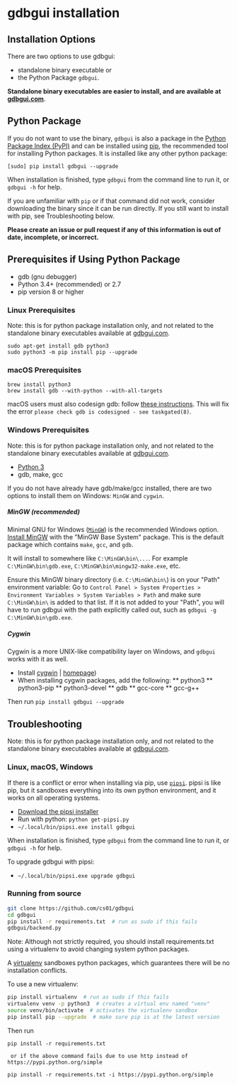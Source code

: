 # gdbgui installation

## Installation Options
There are two options to use gdbgui:
* standalone binary executable or
* the Python Package `gdbgui`.

**Standalone binary executables are easier to install, and are available at [gdbgui.com](http://gdbgui.com)**.

## Python Package
If you do not want to use the binary, `gdbgui` is also a package in the [Python Package Index (PyPI)](https://pypi.python.org/pypi) and can be installed using [pip](https://pip.pypa.io/en/stable/), the recommended tool for installing Python packages. It is installed like any other python package:

    [sudo] pip install gdbgui --upgrade

When installation is finished, type `gdbgui` from the command line to run it, or `gdbgui -h` for help.

If you are unfamiliar with `pip` or if that command did not work, consider downloading the binary since it can be run directly. If you still want to install with pip, see Troubleshooting below.

**Please create an issue or pull request if any of this information is out of date, incomplete, or incorrect.**

## Prerequisites if Using Python Package

* gdb (gnu debugger)
* Python 3.4+ (recommended) or 2.7
* pip version 8 or higher

### Linux Prerequisites

Note: this is for python package installation only, and not related to the standalone binary executables available at [gdbgui.com](http://gdbgui.com).

    sudo apt-get install gdb python3
    sudo python3 -m pip install pip --upgrade

### macOS Prerequisites

    brew install python3
    brew install gdb --with-python --with-all-targets

macOS users must also codesign gdb: follow [these
instructions](http://andresabino.com/2015/04/14/codesign-gdb-on-mac-os-x-yosemite-10-10-2/). This will fix the error
`please check gdb is codesigned - see taskgated(8)`.

### Windows Prerequisites

Note: this is for python package installation only, and not related to the standalone binary executables available at [gdbgui.com](http://gdbgui.com).

* [Python 3](https://www.python.org/downloads/windows/)
* gdb, make, gcc

If you do not have already have gdb/make/gcc installed, there are two options to install them on Windows: `MinGW` and `cygwin`.

##### MinGW (recommended)
Minimal GNU for Windows ([`MinGW`]([http://mingw.org/)) is the recommended Windows option. [Install MinGW](https://sourceforge.net/projects/mingw/files/Installer/mingw-get-setup.exe/download) with the "MinGW Base System" package. This is the default package which contains `make`, `gcc`, and `gdb`.

It will install to somewhere like `C:\MinGW\bin\...`. For example `C:\MinGW\bin\gdb.exe`, `C:\MinGW\bin\mingw32-make.exe`, etc.

Ensure this MinGW binary directory (i.e. `C:\MinGW\bin\`) is on your "Path" environment variable: Go to `Control Panel > System Properties > Environment Variables > System Variables > Path` and make sure `C:\MinGW\bin\` is added to that list. If it is not added to your "Path", you will have to run gdbgui with the path explicitly called out, such as `gdbgui -g C:\MinGW\bin\gdb.exe`.

##### Cygwin
Cygwin is a more UNIX-like compatibility layer on Windows, and `gdbgui` works with it as well.
* Install [cygwin](https://cygwin.com/install.html) | [homepage](https://cygwin.com/index.html))
* When installing cygwin packages, add the following:
** python3
** python3-pip
** python3-devel
** gdb
** gcc-core
** gcc-g++

Then run
`pip install gdbgui --upgrade`

## Troubleshooting

Note: this is for python package installation only, and not related to the standalone binary executables available at [gdbgui.com](http://gdbgui.com).

### Linux, macOS, Windows

If there is a conflict or error when installing via pip, use [`pipsi`](https://github.com/mitsuhiko/pipsi). pipsi is like pip, but it sandboxes everything into its own python environment, and it works on all operating systems.

* [Download the pipsi installer](https://raw.githubusercontent.com/mitsuhiko/pipsi/master/get-pipsi.py)
* Run with python: `python get-pipsi.py`
* `~/.local/bin/pipsi.exe install gdbgui`

When installation is finished, type `gdbgui` from the command line to run it, or `gdbgui -h` for help.

To upgrade gdbgui with pipsi:
* `~/.local/bin/pipsi.exe upgrade gdbgui`

### Running from source

```bash
git clone https://github.com/cs01/gdbgui
cd gdbgui
pip install -r requirements.txt  # run as sudo if this fails
gdbgui/backend.py
```

Note: Although not strictly required, you should install requirements.txt using a virtualenv to avoid changing system python packages.

A [virtualenv](https://virtualenv.pypa.io/en/stable/) sandboxes python packages, which guarantees there will be no installation
conflicts.

To use a new virtualenv:

```bash
pip install virtualenv  # run as sudo if this fails
virtualenv venv -p python3  # creates a virtual env named "venv"
source venv/bin/activate  # activates the virtualenv sandbox
pip install pip --upgrade  # make sure pip is at the latest version
```

Then run

    pip install -r requirements.txt
     
     or if the above command fails due to use http instead of https://pypi.python.org/simple
      
    pip install -r requirements.txt -i https://pypi.python.org/simple
 
